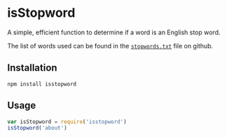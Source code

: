 # isStopword

A simple, efficient function to determine if a word is an English stop word.

The list of words used can be found in the [`stopwords.txt`](https://github.com/danderson00/isStopword/blob/master/stopwords.txt) file on github.

## Installation

    npm install isstopword

## Usage

```Javascript
var isStopword = require('isstopword')
isStopword('about')
```